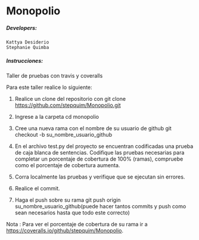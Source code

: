 # Monopolio

##### Developers:
    Kattya Desiderio
	Stephanie Quimba

##### Instrucciones:
Taller de pruebas con travis y coveralls

Para este taller realice lo siguiente:

1. Realice un clone del repositorio con git clone https://github.com/stepquim/Monopolio.git

2. Ingrese a la carpeta cd monopolio

3. Cree una nueva rama con el nombre de su usuario de github git checkout -b su_nombre_usuario_github

4. En el archivo test.py del proyecto se encuentran codificadas una prueba de caja blanca de sentencias. 
   Codifique las pruebas necesarias para completar un porcentaje de cobertura de 100% (ramas), compruebe como el porcentaje de cobertura aumenta.
   
5. Corra localmente las pruebas y verifique que se ejecutan sin errores.

6. Realice el commit.

7. Haga el push sobre su rama git push origin su_nombre_usuario_github(puede hacer tantos commits y push como sean necesarios hasta que todo este correcto)

Nota : Para ver el porcentaje de cobertura de su rama ir a https://coveralls.io/github/stepquim/Monopolio.
	
